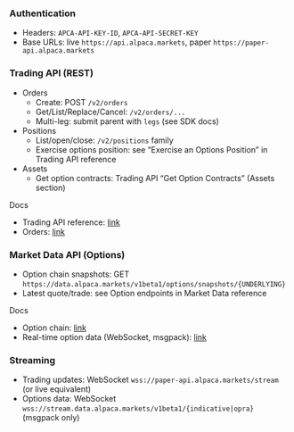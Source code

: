 ### Authentication
- Headers: `APCA-API-KEY-ID`, `APCA-API-SECRET-KEY`
- Base URLs: live `https://api.alpaca.markets`, paper `https://paper-api.alpaca.markets`

### Trading API (REST)
- Orders
  - Create: POST `/v2/orders`
  - Get/List/Replace/Cancel: `/v2/orders/...`
  - Multi-leg: submit parent with `legs` (see SDK docs)
- Positions
  - List/open/close: `/v2/positions` family
  - Exercise options position: see “Exercise an Options Position” in Trading API reference
- Assets
  - Get option contracts: Trading API “Get Option Contracts” (Assets section)

Docs
- Trading API reference: [link](https://alpaca.markets/docs/api-references/trading-api/)
- Orders: [link](https://alpaca.markets/docs/api-references/trading-api/orders/)

### Market Data API (Options)
- Option chain snapshots: GET `https://data.alpaca.markets/v1beta1/options/snapshots/{UNDERLYING}`
- Latest quote/trade: see Option endpoints in Market Data reference

Docs
- Option chain: [link](https://docs.alpaca.markets/reference/optionchain)
- Real-time option data (WebSocket, msgpack): [link](https://docs.alpaca.markets/docs/real-time-option-data)

### Streaming
- Trading updates: WebSocket `wss://paper-api.alpaca.markets/stream` (or live equivalent)
- Options data: WebSocket `wss://stream.data.alpaca.markets/v1beta1/{indicative|opra}` (msgpack only)

